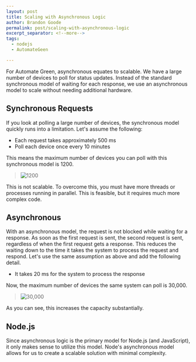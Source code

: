 ```yaml
---
layout: post
title: Scaling with Asynchronous Logic
author: Brandon Goode
permalink: post/scaling-with-asynchronous-logic
excerpt_separator: <!--more-->
tags:
  - nodejs
  - AutomateGeen

---
```


For Automate Green, asynchronous equates to scalable.  We have a large number of devices to poll for status updates.   Instead of the standard synchronous model of waiting for each response, we use an asynchronous model to scale without needing additional hardware.

<!--more-->

## Synchronous Requests

If you look at polling a large number of devices, the synchronous model quickly runs into a limitation.  Let's assume the following:

* Each request takes approximately 500 ms
* Poll each device once every 10 minutes

This means the maximum number of devices you can poll with this synchronous model is 1200.

> ![1200](http://bit.ly/1fNxFVA)

This is not scalable.  To overcome this, you must have more threads or processes running in parallel.  This is feasible, but it requires much more complex code.

## Asynchronous

With an asynchronous model, the request is not blocked while waiting for a response.  As soon as the first request is sent, the second request is sent, regardless of when the first request gets a response.  This reduces the waiting down to the time it takes the system to process the request and respond.  Let's use the same assumption as above and add the following detail.

* It takes 20 ms for the system to process the response

Now, the maximum number of devices the same system can poll is 30,000.

> ![30,000](http://bit.ly/1avV7mq)

As you can see, this increases the capacity substantially.

## Node.js

Since asynchronous logic is the primary model for Node.js (and JavaScript), it only makes sense to utilize this model.  Node's asynchronous model allows for us to create a scalable solution with minimal complexity.

